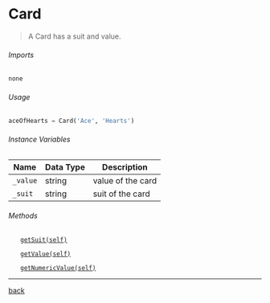 <!--Name Of Class -->

# Card

<!-- Description -->

>A Card has a suit and value.

<!-- Screenshots -->
<!-- ![NameOfClassImage](/assets/images/imageName.png) -->

<!-- Imports -->
###### Imports
```python
none
```

<!-- Usage -->

###### Usage

```python
aceOfHearts = Card('Ace', 'Hearts')
```


<!-- Instance Variables -->
###### Instance Variables
| Name        | Data Type | Description            | 
| ----------- | --------- | ---------------------- | 
| `_value`     | string    | value of the card | 
| `_suit` | string    | suit of the card | 


###### Methods

<ul>

<!-- (Add Member Functions Here) -->
<!-- [`nameOfFunction(parameters)`](functions/nameOfFunction.md) -->
<!-- Make sure to create a .md file in the functions folder for EVERY function added -->

[`getSuit(self)`](methods/getSuit.md)

[`getValue(self)`](methods/getValue.md)

[`getNumericValue(self)`](methods/getNumericValue.md)


</ul>

---

<!-- Back to README.md -->
[back](../../../README.md)